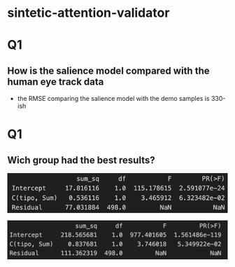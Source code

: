 # sintetic-attention-validator

# Q1

## How is the salience model compared with the human eye track data

- the RMSE comparing the salience model with the demo samples is 330-ish


# Q1

## Wich group had the best results?

![ANOVA dont know](DontKnow.png)

![ANOVA Right Answers](RightAns.png)
